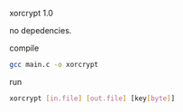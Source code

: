 xorcrypt 1.0

no depedencies.

compile
```bash
gcc main.c -o xorcrypt
```

run
```bash
xorcrypt [in.file] [out.file] [key[byte]]
```
